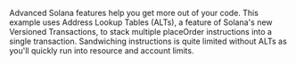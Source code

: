 Advanced Solana features help you get more out of your code. This example uses Address Lookup Tables (ALTs), a feature of Solana's new Versioned Transactions, to stack multiple placeOrder instructions into a single transaction. Sandwiching instructions is quite limited without ALTs as you'll quickly run into resource and account limits.

